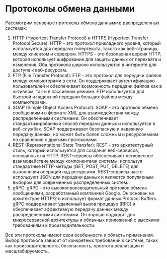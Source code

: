 # Протоколы обмена данными

Рассмотрим основные протоколы обмена данными в распределенных системах:

1. HTTP (Hypertext Transfer Protocol) и HTTPS (Hypertext Transfer Protocol Secure): HTTP - это протокол прикладного уровня, который используется для передачи гипертекста, такого как веб-страницы, между клиентом и сервером. HTTPS - это безопасная версия HTTP, которая использует шифрование для защиты данных от перехвата и изменения. Оба протокола широко используются в интернете для доступа к веб-ресурсам.
2. FTP (File Transfer Protocol): FTP - это протокол для передачи файлов между компьютерами в сети. Он поддерживает аутентификацию пользователей и обеспечивает возможность передачи файлов как в активном, так и в пассивном режиме. FTP используется для быстрой и надежной передачи больших файлов между компьютерами.
3. SOAP (Simple Object Access Protocol): SOAP - это протокол обмена сообщениями в формате XML для взаимодействия между распределенными системами. Он обеспечивает стандартизированный способ передачи данных и используется в веб-службах. SOAP поддерживает безопасную и надежную передачу данных, но может быть более сложным и ресурсоемким по сравнению с другими протоколами.
4. REST (Representational State Transfer): REST - это архитектурный стиль, который используется для создания веб-сервисов, основанных на HTTP. REST-сервисы обеспечивают легковесное взаимодействие между компонентами системы, используя стандартные HTTP-методы (GET, POST, PUT, DELETE) для выполнения операций над ресурсами. REST-сервисы часто используют JSON для передачи данных и являются популярным выбором для современных распределенных систем.
5. gRPC: gRPC - это высокопроизводительный протокол обмена сообщениями, разработанный компанией Google. Он основан на архитектуре HTTP/2 и использует формат данных Protocol Buffers. gRPC поддерживает удаленный вызов процедур (RPC) и обеспечивает эффективную передачу данных между распределенными системами. Он хорошо подходит для микросервисной архитектуры и облачных приложений с высокими требованиями к производительности.

Все эти протоколы имеют свои особенности и область применения. Выбор протокола зависит от конкретных требований к системе, таких как производительность, безопасность, простота реализации и масштабируемость.
